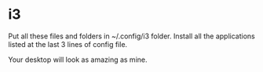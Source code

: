 # i3
Put all these files and folders in ~/.config/i3 folder.
Install all the applications listed at the last 3 lines of config file.

Your desktop will look as amazing as mine.
